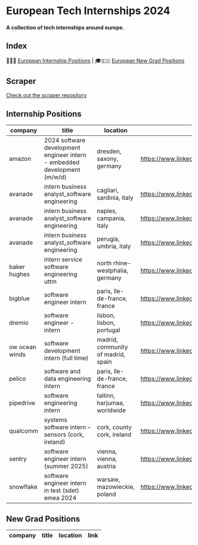 # European Tech Internships 2024
#### A collection of tech internships around europe.

## Index
💼🇪🇺 [European Internship Positions](#internship-positions) | 🎓🇪🇺 [European New Grad Positions](#new-grad-positions)
## Scraper
[Check out the scraper repository](https://github.com/LorenzoLaCorte/internship-scraper)

## Internship Positions
|company|title|location|link|
|---|---|---|---|
|amazon|2024 software development engineer intern - embedded development (m/w/d)|dresden, saxony, germany|https://www.linkedin.com/jobs/view/3877273184|
|avanade|intern business analyst_software engineering|cagliari, sardinia, italy|https://www.linkedin.com/jobs/view/3959388104|
|avanade|intern business analyst_software engineering|naples, campania, italy|https://www.linkedin.com/jobs/view/3959386259|
|avanade|intern business analyst_software engineering|perugia, umbria, italy|https://www.linkedin.com/jobs/view/3959387215|
|baker hughes|intern service software engineering uttm|north rhine-westphalia, germany|https://www.linkedin.com/jobs/view/3977884349|
|bigblue|software engineer intern|paris, île-de-france, france|https://www.linkedin.com/jobs/view/3575815459|
|dremio|software engineer - intern|lisbon, lisbon, portugal|https://www.linkedin.com/jobs/view/3968077560|
|ow ocean winds|software development intern (full time)|madrid, community of madrid, spain|https://www.linkedin.com/jobs/view/3975880076|
|pelico|software and data engineering intern|paris, île-de-france, france|https://www.linkedin.com/jobs/view/3992453616|
|pipedrive|software engineering intern|tallinn, harjumaa, worldwide|https://www.linkedin.com/jobs/view/3998661380|
|qualcomm|systems software intern – sensors (cork, ireland)|cork, county cork, ireland|https://www.linkedin.com/jobs/view/3965647773|
|sentry|software engineer intern (summer 2025)|vienna, vienna, austria|https://www.linkedin.com/jobs/view/3989927808|
|snowflake|software engineer intern in test (sdet) emea 2024|warsaw, mazowieckie, poland|https://www.linkedin.com/jobs/view/3926599920|
## New Grad Positions
|company|title|location|link|
|---|---|---|---|